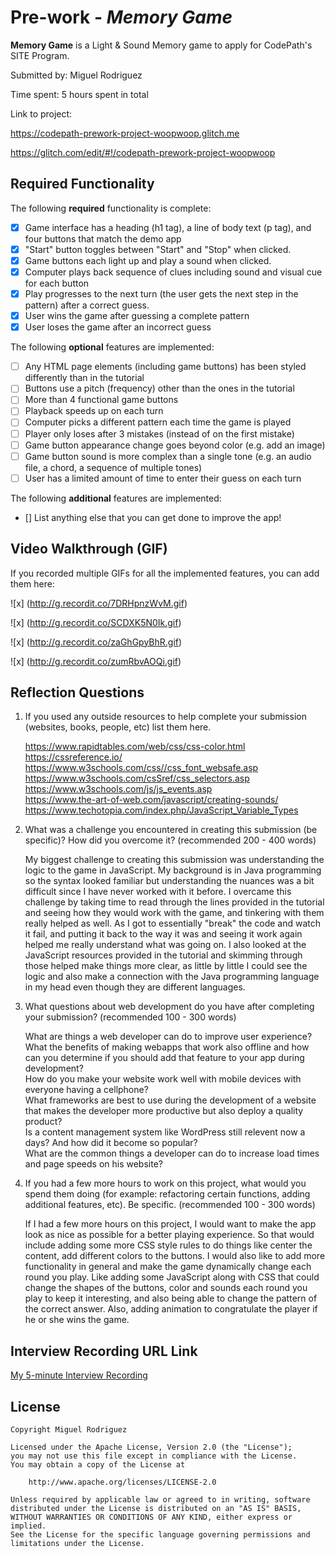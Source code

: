 # Pre-work - _Memory Game_

**Memory Game** is a Light & Sound Memory game to apply for CodePath's SITE Program.

Submitted by: Miguel Rodriguez

Time spent: 5 hours spent in total

Link to project:

https://codepath-prework-project-woopwoop.glitch.me

https://glitch.com/edit/#!/codepath-prework-project-woopwoop

## Required Functionality

The following **required** functionality is complete:

- [x] Game interface has a heading (h1 tag), a line of body text (p tag), and four buttons that match the demo app
- [x] "Start" button toggles between "Start" and "Stop" when clicked.
- [x] Game buttons each light up and play a sound when clicked.
- [x] Computer plays back sequence of clues including sound and visual cue for each button
- [x] Play progresses to the next turn (the user gets the next step in the pattern) after a correct guess.
- [x] User wins the game after guessing a complete pattern
- [x] User loses the game after an incorrect guess

The following **optional** features are implemented:

- [ ] Any HTML page elements (including game buttons) has been styled differently than in the tutorial
- [ ] Buttons use a pitch (frequency) other than the ones in the tutorial
- [ ] More than 4 functional game buttons
- [ ] Playback speeds up on each turn
- [ ] Computer picks a different pattern each time the game is played
- [ ] Player only loses after 3 mistakes (instead of on the first mistake)
- [ ] Game button appearance change goes beyond color (e.g. add an image)
- [ ] Game button sound is more complex than a single tone (e.g. an audio file, a chord, a sequence of multiple tones)
- [ ] User has a limited amount of time to enter their guess on each turn

The following **additional** features are implemented:

- [] List anything else that you can get done to improve the app!

## Video Walkthrough (GIF)

If you recorded multiple GIFs for all the implemented features, you can add them here:

![x] (http://g.recordit.co/7DRHpnzWvM.gif)

![x] (http://g.recordit.co/SCDXK5N0Ik.gif)

![x] (http://g.recordit.co/zaGhGpyBhR.gif)

![x] (http://g.recordit.co/zumRbvAOQi.gif)

## Reflection Questions

1. If you used any outside resources to help complete your submission (websites, books, people, etc) list them here.

   https://www.rapidtables.com/web/css/css-color.html <br>
   https://cssreference.io/ <br>
   https://www.w3schools.com/css//css_font_websafe.asp <br>
   https://www.w3schools.com/csSref/css_selectors.asp <br>
   https://www.w3schools.com/js/js_events.asp <br>
   https://www.the-art-of-web.com/javascript/creating-sounds/ <br>
   https://www.techotopia.com/index.php/JavaScript_Variable_Types

2. What was a challenge you encountered in creating this submission (be specific)? How did you overcome it? (recommended 200 - 400 words)

   My biggest challenge to creating this submission was understanding the logic to the game in JavaScript. My background is in Java programming so the
   syntax looked familiar but understanding the nuances was a bit difficult since I have never worked with it before. I overcame this challenge by taking
   time to read through the lines provided in the tutorial and seeing how they would work with the game, and tinkering with them really helped as well.
   As I got to essentially "break" the code and watch it fail, and putting it back to the way it was and seeing it work again helped me really understand
   what was going on. I also looked at the JavaScript resources provided in the tutorial and skimming through those helped make things more clear, as little
   by little I could see the logic and also make a connection with the Java programming language in my head even though they are different languages.

3. What questions about web development do you have after completing your submission? (recommended 100 - 300 words) <br>

   What are things a web developer can do to improve user experience? <br>
   What the benefits of making webapps that work also offline and how can you determine if you should add that feature to your app during development? <br>
   How do you make your website work well with mobile devices with everyone having a cellphone? <br>
   What frameworks are best to use during the development of a website that makes the developer more productive but also deploy a quality product? <br>
   Is a content management system like WordPress still relevent now a days? And how did it become so popular? <br>
   What are the common things a developer can do to increase load times and page speeds on his website? 

4. If you had a few more hours to work on this project, what would you spend them doing (for example: refactoring certain functions, adding additional features, etc). Be specific. (recommended 100 - 300 words) <br>

   If I had a few more hours on this project, I would want to make the app look as nice as possible for a better playing experience. So that would include adding some    more CSS style rules to do things like center the content, add different colors to the buttons. I would also like to add more functionality in general and make the    game dynamically change each round you play. Like adding some JavaScript along with CSS that could change the shapes of the buttons, color and sounds each round you    play to keep it interesting, and also being able to change the pattern of the correct answer. Also, adding animation to congratulate the player if he or she wins      the game.

## Interview Recording URL Link

[My 5-minute Interview Recording](https://youtu.be/-rctid9t5pg)

## License

    Copyright Miguel Rodriguez

    Licensed under the Apache License, Version 2.0 (the "License");
    you may not use this file except in compliance with the License.
    You may obtain a copy of the License at

        http://www.apache.org/licenses/LICENSE-2.0

    Unless required by applicable law or agreed to in writing, software
    distributed under the License is distributed on an "AS IS" BASIS,
    WITHOUT WARRANTIES OR CONDITIONS OF ANY KIND, either express or implied.
    See the License for the specific language governing permissions and
    limitations under the License.
